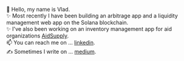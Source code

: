 👋 Hello, my name is Vlad. <br />
✨ Most recently I have been building an arbitrage app and a liquidity management web app on the Solana blockchain.<br /> 
✨ I've also been working on an inventory management app for aid organizations [AidSupply](https://github.com/aidsupply).<br />
📫 You can reach me on ... [linkedin](https://www.linkedin.com/in/vlad-blanton-95b450133/).<br />
✍️ Sometimes I write on ... [medium](https://medium.com/@vblanton).<br />

<!---
vblanton/vblanton is a ✨ special ✨ repository because its `README.md` (this file) appears on your GitHub profile.
You can click the Preview link to take a look at your changes.
--->
